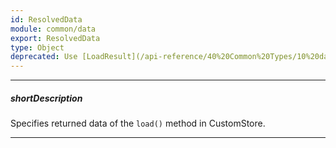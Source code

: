 ```yaml
---
id: ResolvedData
module: common/data
export: ResolvedData
type: Object
deprecated: Use [LoadResult](/api-reference/40%20Common%20Types/10%20data/custom-store/LoadResult '/Documentation/ApiReference/Common_Types/data/custom-store/LoadResult/') instead.
---
```

---
##### shortDescription
Specifies returned data of the `load()` method in CustomStore.

---
<!-- Description goes here -->
